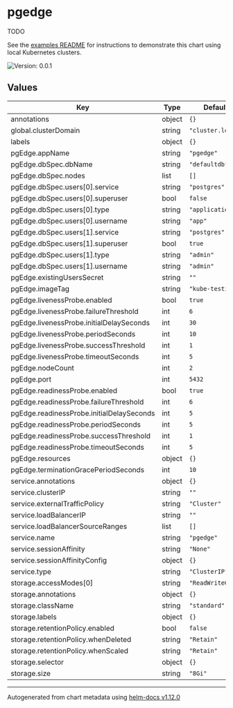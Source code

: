# pgedge

TODO

See the [examples README](./examples/README.md) for instructions to demonstrate
this chart using local Kubernetes clusters.

![Version: 0.0.1](https://img.shields.io/badge/Version-0.0.1-informational?style=flat-square)

## Values

| Key | Type | Default | Description |
|-----|------|---------|-------------|
| annotations | object | `{}` |  |
| global.clusterDomain | string | `"cluster.local"` |  |
| labels | object | `{}` |  |
| pgEdge.appName | string | `"pgedge"` |  |
| pgEdge.dbSpec.dbName | string | `"defaultdb"` |  |
| pgEdge.dbSpec.nodes | list | `[]` |  |
| pgEdge.dbSpec.users[0].service | string | `"postgres"` |  |
| pgEdge.dbSpec.users[0].superuser | bool | `false` |  |
| pgEdge.dbSpec.users[0].type | string | `"application"` |  |
| pgEdge.dbSpec.users[0].username | string | `"app"` |  |
| pgEdge.dbSpec.users[1].service | string | `"postgres"` |  |
| pgEdge.dbSpec.users[1].superuser | bool | `true` |  |
| pgEdge.dbSpec.users[1].type | string | `"admin"` |  |
| pgEdge.dbSpec.users[1].username | string | `"admin"` |  |
| pgEdge.existingUsersSecret | string | `""` |  |
| pgEdge.imageTag | string | `"kube-testing"` |  |
| pgEdge.livenessProbe.enabled | bool | `true` |  |
| pgEdge.livenessProbe.failureThreshold | int | `6` |  |
| pgEdge.livenessProbe.initialDelaySeconds | int | `30` |  |
| pgEdge.livenessProbe.periodSeconds | int | `10` |  |
| pgEdge.livenessProbe.successThreshold | int | `1` |  |
| pgEdge.livenessProbe.timeoutSeconds | int | `5` |  |
| pgEdge.nodeCount | int | `2` |  |
| pgEdge.port | int | `5432` |  |
| pgEdge.readinessProbe.enabled | bool | `true` |  |
| pgEdge.readinessProbe.failureThreshold | int | `6` |  |
| pgEdge.readinessProbe.initialDelaySeconds | int | `5` |  |
| pgEdge.readinessProbe.periodSeconds | int | `5` |  |
| pgEdge.readinessProbe.successThreshold | int | `1` |  |
| pgEdge.readinessProbe.timeoutSeconds | int | `5` |  |
| pgEdge.resources | object | `{}` |  |
| pgEdge.terminationGracePeriodSeconds | int | `10` |  |
| service.annotations | object | `{}` |  |
| service.clusterIP | string | `""` |  |
| service.externalTrafficPolicy | string | `"Cluster"` |  |
| service.loadBalancerIP | string | `""` |  |
| service.loadBalancerSourceRanges | list | `[]` |  |
| service.name | string | `"pgedge"` |  |
| service.sessionAffinity | string | `"None"` |  |
| service.sessionAffinityConfig | object | `{}` |  |
| service.type | string | `"ClusterIP"` |  |
| storage.accessModes[0] | string | `"ReadWriteOnce"` |  |
| storage.annotations | object | `{}` |  |
| storage.className | string | `"standard"` |  |
| storage.labels | object | `{}` |  |
| storage.retentionPolicy.enabled | bool | `false` |  |
| storage.retentionPolicy.whenDeleted | string | `"Retain"` |  |
| storage.retentionPolicy.whenScaled | string | `"Retain"` |  |
| storage.selector | object | `{}` |  |
| storage.size | string | `"8Gi"` |  |

----------------------------------------------
Autogenerated from chart metadata using [helm-docs v1.12.0](https://github.com/norwoodj/helm-docs/releases/v1.12.0)
